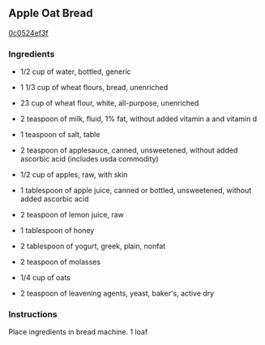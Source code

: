 ## Apple Oat Bread

[0c0524ef3f](https://recipeland.com/recipe/v/apple-oat-bread-3186)

### Ingredients

 - 1/2 cup of water, bottled, generic

 - 1 1/3 cup of wheat flours, bread, unenriched

 - 23 cup of wheat flour, white, all-purpose, unenriched

 - 2 teaspoon of milk, fluid, 1% fat, without added vitamin a and vitamin d

 - 1 teaspoon of salt, table

 - 2 teaspoon of applesauce, canned, unsweetened, without added ascorbic acid (includes usda commodity)

 - 1/2 cup of apples, raw, with skin

 - 1 tablespoon of apple juice, canned or bottled, unsweetened, without added ascorbic acid

 - 2 teaspoon of lemon juice, raw

 - 1 tablespoon of honey

 - 2 tablespoon of yogurt, greek, plain, nonfat

 - 2 teaspoon of molasses

 - 1/4 cup of oats

 - 2 teaspoon of leavening agents, yeast, baker's, active dry

### Instructions

Place ingredients in bread machine. 1 loaf